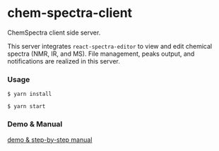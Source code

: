 # chem-spectra-client

ChemSpectra client side server.

This server integrates `react-spectra-editor` to view and edit chemical spectra (NMR, IR, and MS). File management, peaks output, and notifications are realized in this server.

### Usage

```
$ yarn install

$ yarn start
```

### Demo & Manual

[demo & step-by-step manual](https://github.com/ComPlat/react-spectra-editor/blob/master/DEMO_MANUAL.md)
